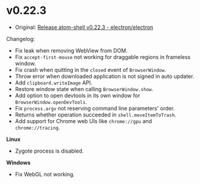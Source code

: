 # v0.22.3

* Original: [Release atom-shell v0.22.3 - electron/electron](https://github.com/electron/electron/releases/tag/v0.22.3)

Changelog:

* Fix leak when removing WebView from DOM.
* Fix `accept-first-mouse` not working for draggable regions in frameless window.
* Fix crash when quitting in the `closed` event of `BrowserWindow`.
* Throw error when downloaded application is not signed in auto updater.
* Add `clipboard.writeImage` API.
* Restore window state when calling `BrowserWindow.show`.
* Add option to open devtools in its own window for `BrowserWindow.openDevTools`.
* Fix `process.argv` not reserving command line parameters' order.
* Returns whether operation succeeded in `shell.moveItemToTrash`.
* Add support for Chrome web UIs like `chrome://gpu` and `chrome://tracing`.

**Linux**

* Zygote process is disabled.

**Windows**

* Fix WebGL not working.
